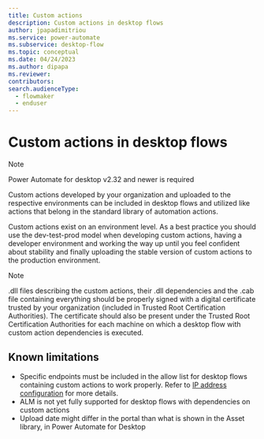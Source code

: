 ```yaml
---
title: Custom actions
description: Custom actions in desktop flows	
author: jpapadimitriou
ms.service: power-automate
ms.subservice: desktop-flow
ms.topic: conceptual
ms.date: 04/24/2023
ms.author: dipapa
ms.reviewer: 
contributors:
search.audienceType: 
  - flowmaker
  - enduser
---
```


# Custom actions in desktop flows 
> [!NOTE]
> Power Automate for desktop v2.32 and newer is required

Custom actions developed by your organization and uploaded to the respective environments can be included in desktop flows and utilized like actions that belong in the standard library of automation actions. 

Custom actions exist on an environment level. As a best practice you should use the dev-test-prod model when developing custom actions, having a developer environment and working the way up until you feel confident about stability and finally uploading the stable version of custom actions to the production environment.

> [!NOTE]
> .dll files describing the custom actions, their .dll dependencies and the .cab file containing everything should be properly signed with a digital certificate trusted by your organization (included in Trusted Root Certification Authorities). The certificate should also be present under the Trusted Root Certification Authorities for each machine on which a desktop flow with custom action dependencies is executed.

## Known limitations
- Specific endpoints must be included in the allow list for desktop flows containing custom actions to work properly. 
Refer to [IP address configuration](https://learn.microsoft.com/en-us/power-automate/ip-address-configuration) for more details.
- ALM is not yet fully supported for desktop flows with dependencies on custom actions
- Upload date might differ in the portal than what is shown in the Asset library, in Power Automate for Desktop
